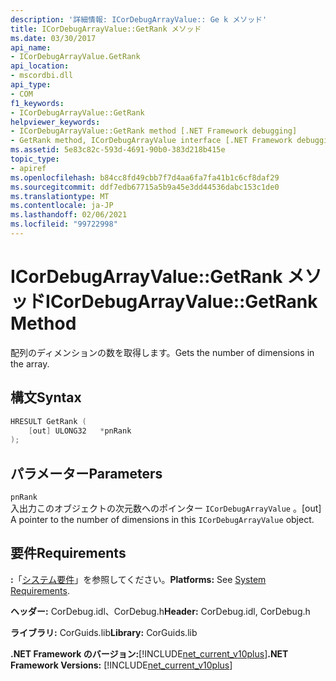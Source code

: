 ```yaml
---
description: '詳細情報: ICorDebugArrayValue:: Ge k メソッド'
title: ICorDebugArrayValue::GetRank メソッド
ms.date: 03/30/2017
api_name:
- ICorDebugArrayValue.GetRank
api_location:
- mscordbi.dll
api_type:
- COM
f1_keywords:
- ICorDebugArrayValue::GetRank
helpviewer_keywords:
- ICorDebugArrayValue::GetRank method [.NET Framework debugging]
- GetRank method, ICorDebugArrayValue interface [.NET Framework debugging]
ms.assetid: 5e83c82c-593d-4691-90b0-383d218b415e
topic_type:
- apiref
ms.openlocfilehash: b84cc8fd49cbb7f7d4aa6fa7fa41b1c6cf8daf29
ms.sourcegitcommit: ddf7edb67715a5b9a45e3dd44536dabc153c1de0
ms.translationtype: MT
ms.contentlocale: ja-JP
ms.lasthandoff: 02/06/2021
ms.locfileid: "99722998"
---
```

# <a name="icordebugarrayvaluegetrank-method"></a><span data-ttu-id="94da9-103">ICorDebugArrayValue::GetRank メソッド</span><span class="sxs-lookup"><span data-stu-id="94da9-103">ICorDebugArrayValue::GetRank Method</span></span>

<span data-ttu-id="94da9-104">配列のディメンションの数を取得します。</span><span class="sxs-lookup"><span data-stu-id="94da9-104">Gets the number of dimensions in the array.</span></span>  
  
## <a name="syntax"></a><span data-ttu-id="94da9-105">構文</span><span class="sxs-lookup"><span data-stu-id="94da9-105">Syntax</span></span>  
  
```cpp  
HRESULT GetRank (  
    [out] ULONG32   *pnRank  
);  
```  
  
## <a name="parameters"></a><span data-ttu-id="94da9-106">パラメーター</span><span class="sxs-lookup"><span data-stu-id="94da9-106">Parameters</span></span>  

 `pnRank`  
 <span data-ttu-id="94da9-107">入出力このオブジェクトの次元数へのポインター `ICorDebugArrayValue` 。</span><span class="sxs-lookup"><span data-stu-id="94da9-107">[out] A pointer to the number of dimensions in this `ICorDebugArrayValue` object.</span></span>  
  
## <a name="requirements"></a><span data-ttu-id="94da9-108">要件</span><span class="sxs-lookup"><span data-stu-id="94da9-108">Requirements</span></span>  

 <span data-ttu-id="94da9-109">**:**「[システム要件](../../get-started/system-requirements.md)」を参照してください。</span><span class="sxs-lookup"><span data-stu-id="94da9-109">**Platforms:** See [System Requirements](../../get-started/system-requirements.md).</span></span>  
  
 <span data-ttu-id="94da9-110">**ヘッダー:** CorDebug.idl、CorDebug.h</span><span class="sxs-lookup"><span data-stu-id="94da9-110">**Header:** CorDebug.idl, CorDebug.h</span></span>  
  
 <span data-ttu-id="94da9-111">**ライブラリ:** CorGuids.lib</span><span class="sxs-lookup"><span data-stu-id="94da9-111">**Library:** CorGuids.lib</span></span>  
  
 <span data-ttu-id="94da9-112">**.NET Framework のバージョン:**[!INCLUDE[net_current_v10plus](../../../../includes/net-current-v10plus-md.md)]</span><span class="sxs-lookup"><span data-stu-id="94da9-112">**.NET Framework Versions:** [!INCLUDE[net_current_v10plus](../../../../includes/net-current-v10plus-md.md)]</span></span>
